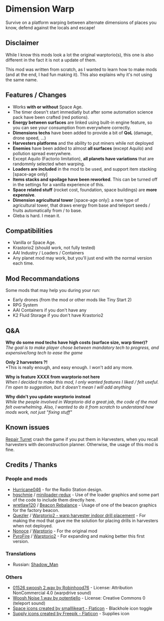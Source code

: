 # Dimension Warp

Survive on a platform warping between alternate dimensions of places you know, defend against the locals and escape!

## Disclaimer

While I know this mods look a lot the original warptorio(s), this one is also different in the fact it is not a update of them.

This mod was written from scratch, as I wanted to learn how to make mods (and at the end, I had fun making it). This also explains why it's not using the same name.

## Features / Changes

* Works **with or without** Space Age.
* The timer doesn't start immediatly but after some automation science pack have been crafted (red potions).
* **Energy between surfaces** are linked using built-in engine feature, so you can see your consumption from everywhere correctly.
* **Dimensions techs** have been added to provide a bit of **QoL** (damage, drone speed, ...)
* **Harvesters platforms** and the ability to put miners while not deployed
* **Enemies** have been added to almost **all surfaces** (except Aquilo) and pollution spread everywhere.
* Except Aquilo (Factorio limitation), **all planets have variations** that are randommly selected when warping.
* **Loaders are included** in the mod to be used, and support item stacking [space-age only]
* **Items stacks and spoilage have been reworked**. This can be turned off in the settings for a vanilla experience of this.
* **Space related stuff** (rocket cost, foundation, space buildings) are **more expensive**.
* **Dimension agricultural tower** [space-age only]: a new type of agricultural tower, that draws energy from base and teleport seeds / fruits automatically from / to base.
* Gleba is hard. I mean it.

## Compatibilities

* Vanilla or Space Age.
* Krastorio2 (should work, not fully tested)
* AAI Industry / Loaders / Containers
* Any planet mod may work, but you'll just end with the normal version each time.

## Mod Recommandations

Some mods that may help you during your run:

* Early drones (from the mod or other mods like Tiny Start 2)
* RPG System
* AAI Containers if you don't have any
* K2 Fluid Storage if you don't have Krastorio2

## Q&A

**Why do some mod techs have high costs (surface size, warp timer)?**<br>
*The goal is to make player chose between mandatory tech to progress, and expensive/long tech to ease the game*

**Only 2 harvesters ?!**<br>
*This is really enough, and easy enough. I won't add any more.

**Why is feature XXXX from warptorio not here**<br>
*When I decided to make this mod, I only wanted features I liked / felt useful. I'm open to suggestion, but it doesn't mean I will add anything*

**Why didn't you update warptorio instead**<br>
*While the people involved in Warptorio did a great job, the code of the mod felt overwhelming. Also, I wanted to do it from scratch to understand how mods work, not just "fixing stuff"*

## Known issues

[Repair Turret](https://mods.factorio.com/mod/Repair_Turret) crash the game if you put them in Harvesters, when you recall harvesters with deconstruction planner. Otherwise, the usage of this mod is fine.

## Credits / Thanks

### People and mods

* [Hurricane046](https://mods.factorio.com/user/Hurricane046) - for the Radio Station design.
* [hgschmie](https://mods.factorio.com/user/hgschmie) / [miniloader-redux](https://mods.factorio.com/mod/miniloader-redux) - Use of the loader graphics and some part of the code to include them directly here.
* [wretlaw120](https://mods.factorio.com/user/wretlaw120) / [Beacon Rebalance](https://mods.factorio.com/mod/wret-beacon-rebalance-mod) - Usage of one of the beacon graphics for the factory beacon.
* [Quezler](https://mods.factorio.com/user/Quezler) / [Warptorio2 - warp harvester indoor drill placement](https://mods.factorio.com/mod/warptorio2-warp-harvester-indoor-drill-placement) - For making the mod that gave me the solution for placing drills in harvesters when not deployed.
* [Nonoce](https://mods.factorio.com/user/NONOCE) / [Warptorio](https://mods.factorio.com/mod/warptorio) - For the original mod
* [PyroFire](https://mods.factorio.com/user/PyroFire) / [Warptorio2](https://mods.factorio.com/mod/warptorio2) - For expanding and making better this first version.

### Translations

* Russian: [Shadow_Man](https://mods.factorio.com/user/Shadow_Man)

### Others

* [01526 swoosh 2.wav by Robinhood76](https://freesound.org/s/92909/) - License: Attribution NonCommercial 4.0 (warpdrive sound)
* [Woosh Noise 1.wav by potentjello](https://freesound.org/s/194081/) - License: Creative Commons 0 (teleport sound)
* [Space icons created by smalllikeart - Flaticon](https://www.flaticon.com/free-icons/space) - Blackhole icon toggle
* [Supply icons created by Freepik - Flaticon](https://www.flaticon.com/free-icons/supply) - Supplies icon